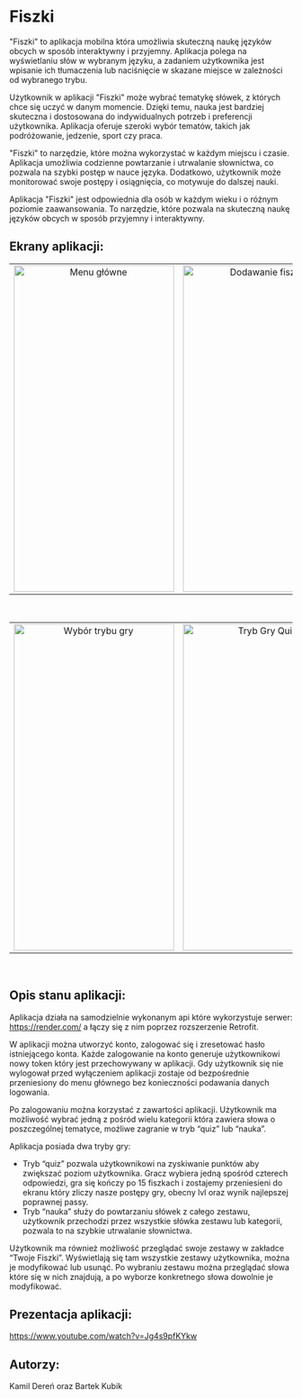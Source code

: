 # Fiszki

"Fiszki" to aplikacja mobilna która umożliwia skuteczną naukę języków obcych w sposób interaktywny i przyjemny. Aplikacja polega na wyświetlaniu słów w wybranym języku, a zadaniem użytkownika jest wpisanie ich tłumaczenia lub naciśnięcie w skazane miejsce w zależności od wybranego trybu. 

Użytkownik w aplikacji "Fiszki" może wybrać tematykę słówek, z których chce się uczyć w danym momencie. Dzięki temu, nauka jest bardziej skuteczna i dostosowana do indywidualnych potrzeb i preferencji użytkownika. Aplikacja oferuje szeroki wybór tematów, takich jak podróżowanie, jedzenie, sport czy praca. 

"Fiszki" to narzędzie, które można wykorzystać w każdym miejscu i czasie. Aplikacja umożliwia codzienne powtarzanie i utrwalanie słownictwa, co pozwala na szybki postęp w nauce języka. Dodatkowo, użytkownik może monitorować swoje postępy i osiągnięcia, co motywuje do dalszej nauki. 

Aplikacja "Fiszki" jest odpowiednia dla osób w każdym wieku i o różnym poziomie zaawansowania. To narzędzie, które pozwala na skuteczną naukę języków obcych w sposób przyjemny i interaktywny.


## Ekrany aplikacji:
<div align="center">
  <table>
    <tr>
      <td style="text-align: center;">
        <img src="https://github.com/DwiN3/Fiszki/assets/104890694/a29624e0-4618-4b11-ba79-9d660e2c5544" alt="Menu główne" width="285" height="580"/>
      </td>
      <td style="text-align: center;">
        <img src="https://github.com/DwiN3/Fiszki/assets/104890694/0edf25f0-6671-47d0-8bdc-bf014fcdfa76" alt="Dodawanie fiszek" width="285" height="580"/>
      </td>
      <td style="text-align: center;">
        <img src="https://github.com/DwiN3/Fiszki/assets/104890694/3dfb5e55-9933-4f31-bf1d-81bbe244ca50" alt="Panel zestawów" width="285" height="580"/>
    </tr>
  </table>
</div>
<br>
<div align="center">
  <table>
    <tr>
      <td style="text-align: center;">
        <img src="https://github.com/DwiN3/Fiszki/assets/104890694/8fdac8f8-2e1b-4342-ace7-6d8756978847" alt="Wybór trybu gry" width="285" height="580"/>
      </td>
      <td style="text-align: center;">
        <img src="https://github.com/DwiN3/Fiszki/assets/104890694/8d8e9931-d088-4a12-bcb2-b9b5d2f6c986" alt="Tryb Gry Quiz" width="285" height="580"/>
      </td>
      <td style="text-align: center;">
        <img src="https://github.com/DwiN3/Fiszki/assets/104890694/da7e1030-4ed1-475d-8cf9-b41481de8a90" alt="Tryb Gry Nauka" width="285" height="580"/>
    </tr>
  </table>
</div>
<br>

## Opis stanu aplikacji:

Aplikacja działa na samodzielnie wykonanym api które wykorzystuje serwer: https://render.com/ a łączy się z nim poprzez rozszerzenie Retrofit.

W aplikacji można utworzyć konto, zalogować się i zresetować hasło istniejącego konta. Każde zalogowanie na konto generuje użytkownikowi nowy token który jest przechowywany w aplikacji. Gdy użytkownik się nie wylogował przed wyłączeniem aplikacji zostaje od bezpośrednie przeniesiony do menu głównego bez konieczności podawania danych logowania.

Po zalogowaniu można korzystać z zawartości aplikacji. Użytkownik ma możliwość wybrać jedną z pośród wielu kategorii która zawiera słowa o poszczególnej tematyce,  możliwe zagranie w tryb “quiz” lub “nauka”.

Aplikacja posiada dwa tryby gry:
* Tryb “quiz” pozwala użytkownikowi na zyskiwanie punktów aby zwiększać poziom użytkownika. Gracz wybiera jedną spośród czterech odpowiedzi, gra się kończy po 15 fiszkach i zostajemy przeniesieni do ekranu który zliczy nasze postępy gry, obecny lvl oraz wynik najlepszej poprawnej passy.
* Tryb “nauka” służy do powtarzaniu słówek z całego zestawu, użytkownik przechodzi przez wszystkie słówka zestawu lub kategorii, pozwala to na szybkie utrwalanie słownictwa.

Użytkownik ma również możliwość przeglądać swoje zestawy w zakładce “Twoje Fiszki”. 
Wyświetlają się tam wszystkie zestawy użytkownika, można je modyfikować lub usunąć. Po wybraniu zestawu można przeglądać słowa które się w nich znajdują, a po wyborze konkretnego słowa dowolnie je modyfikować.


## Prezentacja aplikacji:
https://www.youtube.com/watch?v=Jg4s9pfKYkw

## Autorzy:
Kamil Dereń oraz Bartek Kubik

